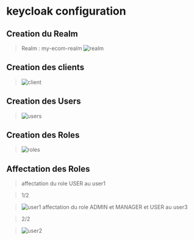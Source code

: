 # keycloak configuration

## Creation du Realm
> Realm : my-ecom-realm
>![realm](https://user-images.githubusercontent.com/102327247/207452154-c9168eb7-459e-41ba-8265-e0e0e00338d1.PNG)
## Creation des clients
>![client](https://user-images.githubusercontent.com/102327247/207452312-271ea201-af77-4b62-a360-6c0ac177863e.PNG)
## Creation des Users
>![users](https://user-images.githubusercontent.com/102327247/207452393-76e25b03-5c82-489c-a085-fdc374b6bb9d.PNG)
## Creation des Roles
>![roles](https://user-images.githubusercontent.com/102327247/207452434-495b47f1-449c-411b-92fb-65e7f9e58000.PNG)
## Affectation des Roles
>affectation du role USER au user1

> 1/2

>![user1](https://user-images.githubusercontent.com/102327247/207452519-4156a125-dbb1-46bf-94fa-9006ba0f91b9.PNG)
>affectation du role ADMIN et MANAGER et USER au user3

> 2/2

>![user2](https://user-images.githubusercontent.com/102327247/207452659-f24f9b2a-9a6e-4423-a6c5-b0b2c34ac77f.PNG)


